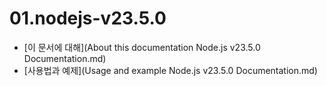 # 01.nodejs-v23.5.0

- [이 문서에 대해](About this documentation  Node.js v23.5.0 Documentation.md)
- [사용법과 예제](Usage and example  Node.js v23.5.0 Documentation.md)